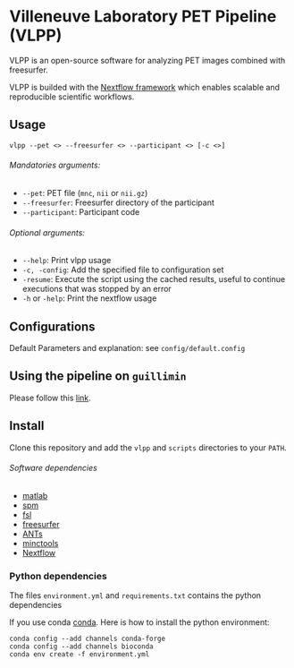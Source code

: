 # Villeneuve Laboratory PET Pipeline (VLPP)

VLPP is an open-source software for analyzing PET images combined with freesurfer.

VLPP is builded with the [Nextflow framework][nextflow] which enables scalable and reproducible scientific workflows.

## Usage

`vlpp --pet <> --freesurfer <> --participant <> [-c <>]`

###### Mandatories arguments:

- `--pet`: PET file (`mnc`, `nii` or `nii.gz`)
- `--freesurfer`: Freesurfer directory of the participant
- `--participant`: Participant code

###### Optional arguments:

- `--help`: Print vlpp usage
- `-c, -config`: Add the specified file to configuration set
- `-resume`: Execute the script using the cached results, useful to continue executions that was stopped by an error
- `-h` or `-help`: Print the nextflow usage

## Configurations

Default Parameters and explanation: see `config/default.config`

## Using the pipeline on `guillimin`

Please follow this [link][guillimin-doc].

## Install

Clone this repository and add the `vlpp` and `scripts` directories to your `PATH`.

###### Software dependencies

- [matlab](https://www.mathworks.com/)
- [spm](http://www.fil.ion.ucl.ac.uk/spm/)
- [fsl](https://fsl.fmrib.ox.ac.uk/fsl/fslwiki/)
- [freesurfer](https://surfer.nmr.mgh.harvard.edu/)
- [ANTs](http://stnava.github.io/ANTs/)
- [minctools](http://www.bic.mni.mcgill.ca/ServicesSoftware/MINC)
- [Nextflow][nextflow]

### Python dependencies

The files `environment.yml` and `requirements.txt` contains the python dependencies

If you use conda [conda](https://conda.io/docs/). Here is how to install the python environment:

```
conda config --add channels conda-forge
conda config --add channels bioconda
conda env create -f environment.yml
```

[dian]: https://www.nia.nih.gov/alzheimers/clinical-trials/dominantly-inherited-alzheimer-network-dian
[guillimin-doc]: https://github.com/villeneuvelab/documentation/wiki/VLPP-on-guillimin
[nextflow]: https://www.nextflow.io/
[pad]: http://www.douglas.qc.ca/page/prevent-alzheimer
